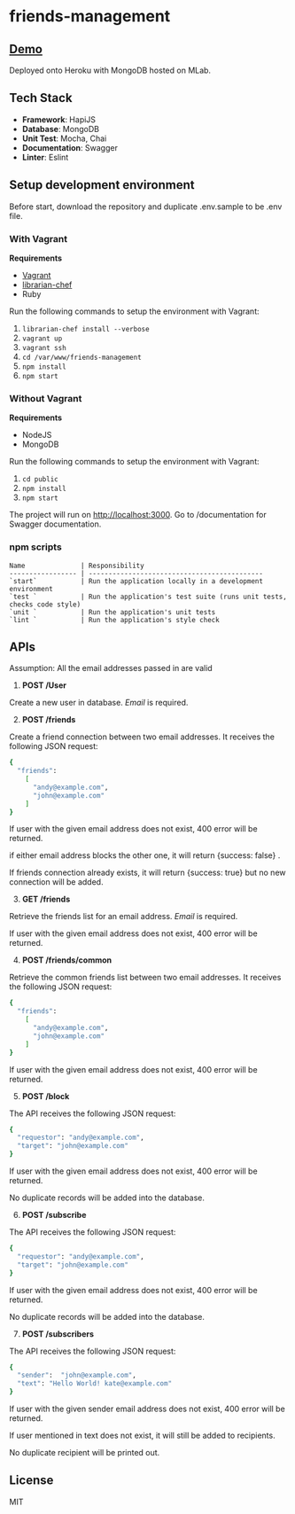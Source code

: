 # friends-management

## [Demo](https://friends-management-api.herokuapp.com/documentation)

Deployed onto Heroku with MongoDB hosted on MLab.

## Tech Stack
* **Framework**: HapiJS
* **Database**: MongoDB
* **Unit Test**: Mocha, Chai
* **Documentation**: Swagger
* **Linter**: Eslint

## Setup development environment

Before start, download the repository and duplicate .env.sample to be .env file.

### With Vagrant

**Requirements**
* [Vagrant](https://www.vagrantup.com/)
* [librarian-chef](https://github.com/applicationsonline/librarian-chef)
* Ruby

Run the following commands to setup the environment with Vagrant:
1. ```librarian-chef install --verbose```
2. ```vagrant up```
3. ```vagrant ssh```
4. ```cd /var/www/friends-management```
5. ```npm install```
6. ```npm start```

### Without Vagrant

**Requirements**
* NodeJS
* MongoDB

Run the following commands to setup the environment with Vagrant:
1. ```cd public```
2. ```npm install```
3. ```npm start```

The project will run on [http://localhost:3000](http://localhost:3000). Go to /documentation for Swagger documentation.

### npm scripts
    
    
    
    Name              | Responsibility
    ----------------- | --------------------------------------------
    `start`           | Run the application locally in a development environment
    `test `           | Run the application's test suite (runs unit tests, checks code style)
    `unit `           | Run the application's unit tests
    `lint `           | Run the application's style check
    
## APIs

Assumption: All the email addresses passed in are valid

1. **POST /User**

Create a new user in database. *Email* is required.

2. **POST /friends**

Create a friend connection between two email addresses. It receives the following JSON request:
```bash
{
  "friends":
    [
      "andy@example.com",
      "john@example.com"
    ]
}
```
If user with the given email address does not exist, 400 error will be returned.

if either email address blocks the other one, it will return {success: false} .

If friends connection already exists, it will return {success: true} but no new connection will be added.

3. **GET /friends**

Retrieve the friends list for an email address. *Email* is required.

If user with the given email address does not exist, 400 error will be returned.

4. **POST /friends/common**

Retrieve the common friends list between two email addresses. It receives the following JSON request:
```bash
{
  "friends":
    [
      "andy@example.com",
      "john@example.com"
    ]
}
```
If user with the given email address does not exist, 400 error will be returned.

5. **POST /block**

The API receives the following JSON request:
```bash
{
  "requestor": "andy@example.com",
  "target": "john@example.com"
}
```

If user with the given email address does not exist, 400 error will be returned.

No duplicate records will be added into the database.

6. **POST /subscribe**

The API receives the following JSON request:
```bash
{
  "requestor": "andy@example.com",
  "target": "john@example.com"
}
```

If user with the given email address does not exist, 400 error will be returned.

No duplicate records will be added into the database.

7. **POST /subscribers**

The API receives the following JSON request:
```bash
{
  "sender":  "john@example.com",
  "text": "Hello World! kate@example.com"
}
```
If user with the given sender email address does not exist, 400 error will be returned.

If user mentioned in text does not exist, it will still be added to recipients.

No duplicate recipient will be printed out.


## License

MIT
